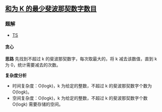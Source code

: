 ## [和为 K 的最少斐波那契数字数目](https://leetcode-cn.com/problems/find-the-minimum-number-of-fibonacci-numbers-whose-sum-is-k/)
### 题解
+ [TS](../../ts/1536/1414.ts)

#### 贪心
**思路**
先找到不超过 k 的斐波那契数字，每次取最大的，将 k 减去该数值，直到 k 为 0，统计需要减去的次数。

**复杂度分析**
+ 时间复杂度：O(logk)，k 为给定的整数，不超过 k 的斐波那契数字个数为 O(logk)。
+ 空间复杂度：O(logk)，k 为给定的整数，不超过 k 的斐波那契数字个数 O(logk) 需要存储的空间。
